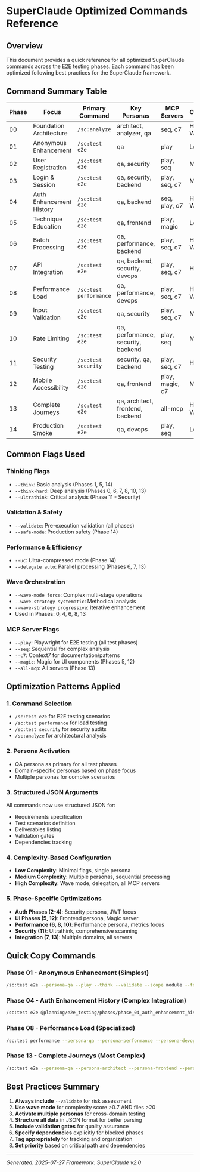 # SuperClaude Optimized Commands Reference

## Overview
This document provides a quick reference for all optimized SuperClaude commands across the E2E testing phases. Each command has been optimized following best practices for the SuperClaude framework.

## Command Summary Table

| Phase | Focus | Primary Command | Key Personas | MCP Servers | Complexity |
|-------|-------|----------------|--------------|-------------|------------|
| 00 | Foundation Architecture | `/sc:analyze` | architect, analyzer, qa | seq, c7 | High - Wave |
| 01 | Anonymous Enhancement | `/sc:test e2e` | qa | play | Low |
| 02 | User Registration | `/sc:test e2e` | qa, security | play, seq | Medium |
| 03 | Login & Session | `/sc:test e2e` | qa, security, backend | play, seq, c7 | Medium |
| 04 | Auth Enhancement History | `/sc:test e2e` | qa, backend | seq, play, c7 | High - Wave |
| 05 | Technique Education | `/sc:test e2e` | qa, frontend | play, magic | Low |
| 06 | Batch Processing | `/sc:test e2e` | qa, performance, backend | play, seq, c7 | High - Wave |
| 07 | API Integration | `/sc:test e2e` | qa, backend, security, devops | play, seq, c7 | High |
| 08 | Performance Load | `/sc:test performance` | qa, performance, devops | play, seq, c7 | High - Wave |
| 09 | Input Validation | `/sc:test e2e` | qa, security | play, seq, c7 | Medium |
| 10 | Rate Limiting | `/sc:test e2e` | qa, performance, security, backend | play, seq | Medium |
| 11 | Security Testing | `/sc:test security` | security, qa, backend | play, seq, c7 | High |
| 12 | Mobile Accessibility | `/sc:test e2e` | qa, frontend | play, magic, c7 | Medium |
| 13 | Complete Journeys | `/sc:test e2e` | qa, architect, frontend, backend | all-mcp | High - Wave |
| 14 | Production Smoke | `/sc:test e2e` | qa, devops | play, seq | Low |

## Common Flags Used

### Thinking Flags
- `--think`: Basic analysis (Phases 1, 5, 14)
- `--think-hard`: Deep analysis (Phases 0, 6, 7, 8, 10, 13)
- `--ultrathink`: Critical analysis (Phase 11 - Security)

### Validation & Safety
- `--validate`: Pre-execution validation (all phases)
- `--safe-mode`: Production safety (Phase 14)

### Performance & Efficiency
- `--uc`: Ultra-compressed mode (Phase 14)
- `--delegate auto`: Parallel processing (Phases 6, 7, 13)

### Wave Orchestration
- `--wave-mode force`: Complex multi-stage operations
- `--wave-strategy systematic`: Methodical analysis
- `--wave-strategy progressive`: Iterative enhancement
- Used in Phases: 0, 4, 6, 8, 13

### MCP Server Flags
- `--play`: Playwright for E2E testing (all test phases)
- `--seq`: Sequential for complex analysis
- `--c7`: Context7 for documentation/patterns
- `--magic`: Magic for UI components (Phases 5, 12)
- `--all-mcp`: All servers (Phase 13)

## Optimization Patterns Applied

### 1. Command Selection
- `/sc:test e2e` for E2E testing scenarios
- `/sc:test performance` for load testing
- `/sc:test security` for security audits
- `/sc:analyze` for architectural analysis

### 2. Persona Activation
- QA persona as primary for all test phases
- Domain-specific personas based on phase focus
- Multiple personas for complex scenarios

### 3. Structured JSON Arguments
All commands now use structured JSON for:
- Requirements specification
- Test scenarios definition
- Deliverables listing
- Validation gates
- Dependencies tracking

### 4. Complexity-Based Configuration
- **Low Complexity**: Minimal flags, single persona
- **Medium Complexity**: Multiple personas, sequential processing
- **High Complexity**: Wave mode, delegation, all MCP servers

### 5. Phase-Specific Optimizations
- **Auth Phases (2-4)**: Security persona, JWT focus
- **UI Phases (5, 12)**: Frontend persona, Magic server
- **Performance (6, 8, 10)**: Performance persona, metrics focus
- **Security (11)**: Ultrathink, comprehensive scanning
- **Integration (7, 13)**: Multiple domains, all servers

## Quick Copy Commands

### Phase 01 - Anonymous Enhancement (Simplest)
```bash
/sc:test e2e --persona-qa --play --think --validate --scope module --focus testing "E2E tests for US-001: Anonymous prompt enhancement flow"
```

### Phase 04 - Auth Enhancement History (Complex Integration)
```bash
/sc:test e2e @planning/e2e_testing/phases/phase_04_auth_enhancement_history.md --persona-qa --persona-backend --seq --play --c7 --think-hard --validate --scope module --focus testing --wave-mode force --wave-strategy systematic --wave-delegation tasks "E2E tests for US-002 + US-007: Authenticated enhancement with persistent history"
```

### Phase 08 - Performance Load (Specialized)
```bash
/sc:test performance --persona-qa --persona-performance --persona-devops --play --seq --c7 --think-hard --validate --scope system --focus performance --wave-mode force --wave-strategy systematic --delegate tasks "E2E tests for US-005 + PS-01: Performance metrics and load testing at scale"
```

### Phase 13 - Complete Journeys (Most Complex)
```bash
/sc:test e2e --persona-qa --persona-architect --persona-frontend --persona-backend --all-mcp --think-hard --validate --scope system --focus testing --wave-mode force --wave-strategy adaptive --delegate auto --concurrency 10 "E2E tests for US-014: Complete user journeys across all features"
```

## Best Practices Summary

1. **Always include** `--validate` for risk assessment
2. **Use wave mode** for complexity score >0.7 AND files >20
3. **Activate multiple personas** for cross-domain testing
4. **Structure all data** in JSON format for better parsing
5. **Include validation gates** for quality assurance
6. **Specify dependencies** explicitly for blocked phases
7. **Tag appropriately** for tracking and organization
8. **Set priority** based on critical path and dependencies

---

*Generated: 2025-07-27*
*Framework: SuperClaude v2.0*